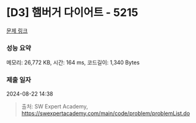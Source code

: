 # [D3] 햄버거 다이어트 - 5215 

[문제 링크](https://swexpertacademy.com/main/code/problem/problemDetail.do?contestProbId=AWT-lPB6dHUDFAVT) 

### 성능 요약

메모리: 26,772 KB, 시간: 164 ms, 코드길이: 1,340 Bytes

### 제출 일자

2024-08-22 14:38



> 출처: SW Expert Academy, https://swexpertacademy.com/main/code/problem/problemList.do
